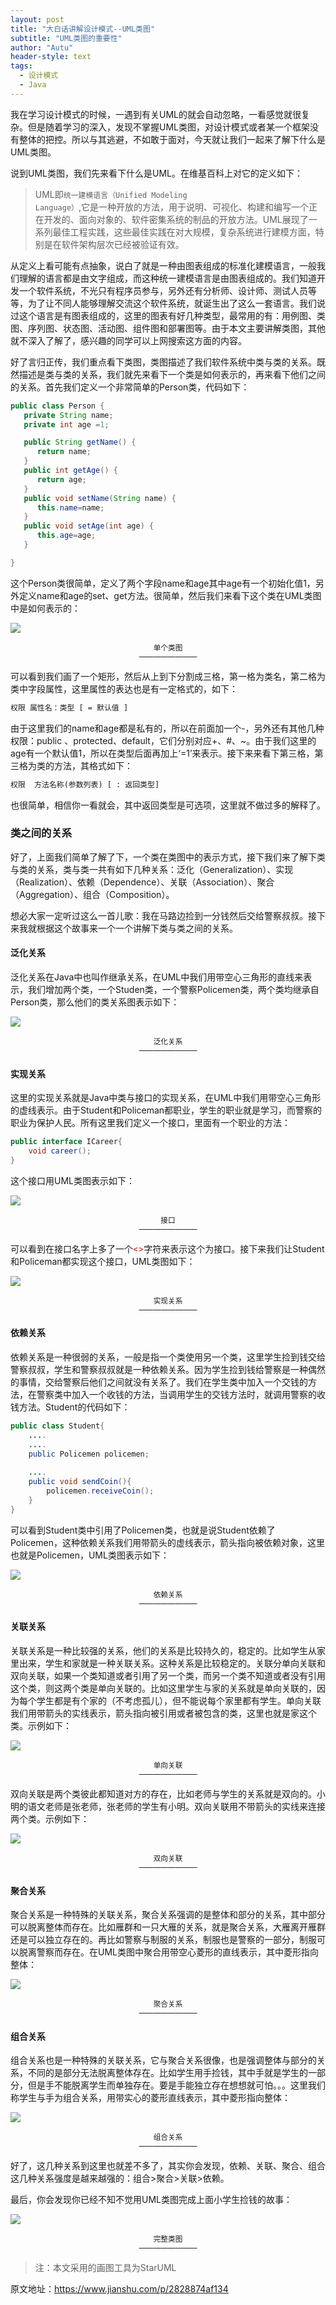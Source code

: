 ```yaml
---
layout: post
title: "大白话讲解设计模式--UML类图"
subtitle: "UML类图的重要性"
author: "Autu"
header-style: text
tags:
  - 设计模式
  - Java
---
```


我在学习设计模式的时候，一遇到有关UML的就会自动忽略，一看感觉就很复杂。但是随着学习的深入，发现不掌握UML类图，对设计模式或者某一个框架没有整体的把控。所以与其逃避，不如敢于面对，今天就让我们一起来了解下什么是UML类图。

说到UML类图，我们先来看下什么是UML。在维基百科上对它的定义如下：

> UML即<code>统一建模语言（Unified Modeling Language）</code>,它是一种开放的方法，用于说明、可视化、构建和编写一个正在开发的、面向对象的、软件密集系统的制品的开放方法。UML展现了一系列最佳工程实践，这些最佳实践在对大规模，复杂系统进行建模方面，特别是在软件架构层次已经被验证有效。

从定义上看可能有点抽象，说白了就是一种由图表组成的标准化建模语言，一般我们理解的语言都是由文字组成，而这种统一建模语言是由图表组成的。我们知道开发一个软件系统，不光只有程序员参与，另外还有分析师、设计师、测试人员等等，为了让不同人能够理解交流这个软件系统，就诞生出了这么一套语言。我们说过这个语言是有图表组成的，这里的图表有好几种类型，最常用的有：用例图、类图、序列图、状态图、活动图、组件图和部署图等。由于本文主要讲解类图，其他就不深入了解了，感兴趣的同学可以上网搜索这方面的内容。


好了言归正传，我们重点看下类图，类图描述了我们软件系统中类与类的关系。既然描述是类与类的关系，我们就先来看下一个类是如何表示的，再来看下他们之间的关系。首先我们定义一个非常简单的Person类，代码如下：


```java
public class Person {
   private String name;
   private int age =1;

   public String getName() {
      return name;
   }
   public int getAge() {
      return age;
   }
   public void setName(String name) {
      this.name=name;
   }
   public void setAge(int age) {
      this.age=age;
   }

}
```

这个Person类很简单，定义了两个字段name和age其中age有一个初始化值1，另外定义name和age的set、get方法。很简单，然后我们来看下这个类在UML类图中是如何表示的：

![](/img/in-post/UML/UML-01.png)
<center>
<small>
单个类图
<br>
————————
</small>
</center>

可以看到我们画了一个矩形，然后从上到下分割成三格，第一格为类名，第二格为类中字段属性，这里属性的表达也是有一定格式的，如下：


```xml
权限 属性名：类型 [ = 默认值 ]
```

由于这里我们的name和age都是私有的，所以在前面加一个-，另外还有其他几种权限：public 、protected、default，它们分别对应+、#、~。由于我们这里的age有一个默认值1，所以在类型后面再加上‘=1’来表示。接下来来看下第三格，第三格为类的方法，其格式如下：


```xml
权限  方法名称(参数列表) [ : 返回类型]
```

也很简单，相信你一看就会，其中返回类型是可选项，这里就不做过多的解释了。


### 类之间的关系

好了，上面我们简单了解了下，一个类在类图中的表示方式，接下我们来了解下类与类的关系，类与类一共有如下几种关系：泛化（Generalization）、实现（Realization）、依赖（Dependence）、关联（Association）、聚合（Aggregation）、组合（Composition）。

想必大家一定听过这么一首儿歌：我在马路边捡到一分钱然后交给警察叔叔。接下来我就根据这个故事来一个一个讲解下类与类之间的关系。

#### 泛化关系

泛化关系在Java中也叫作继承关系，在UML中我们用带空心三角形的直线来表示，我们增加两个类，一个Studen类，一个警察Policemen类，两个类均继承自Person类，那么他们的类关系图表示如下：

![](/img/in-post/UML/UML-02.png)
<center>
<small>
泛化关系
<br>
————————
</small>
</center>

#### 实现关系

这里的实现关系就是Java中类与接口的实现关系，在UML中我们用带空心三角形的虚线表示。由于Student和Policeman都职业，学生的职业就是学习，而警察的职业为保护人民。所有这里我们定义一个接口，里面有一个职业的方法：


```java
public interface ICareer{
    void career();
}
```

这个接口用UML类图表示如下：

![](/img/in-post/UML/UML-03.png)
<center>
<small>
接口 
<br>
————————
</small>
</center>

可以看到在接口名字上多了一个<font color=#dd0000 size=2><<interfac>></font>字符来表示这个为接口。接下来我们让Student和Policeman都实现这个接口，UML类图如下：

![](/img/in-post/UML/UML-04.png)
<center>
<small>
实现关系
<br>
————————
</small>
</center>

#### 依赖关系

依赖关系是一种很弱的关系，一般是指一个类使用另一个类，这里学生捡到钱交给警察叔叔，学生和警察叔叔就是一种依赖关系。因为学生捡到钱给警察是一种偶然的事情，交给警察后他们之间就没有关系了。我们在学生类中加入一个交钱的方法，在警察类中加入一个收钱的方法，当调用学生的交钱方法时，就调用警察的收钱方法。Student的代码如下：


```java
public class Student{
    ....
    ....
    public Policemen policemen;
    
    ....
    public void sendCoin(){
        policemen.receiveCoin();
    }
}
```

可以看到Student类中引用了Policemen类，也就是说Student依赖了Policemen，这种依赖关系我们用带箭头的虚线表示，箭头指向被依赖对象，这里也就是Policemen，UML类图表示如下：

![](/img/in-post/UML/UML-05.png)
<center>
<small>
依赖关系
<br>
————————
</small>
</center>

#### 关联关系

关联关系是一种比较强的关系，他们的关系是比较持久的，稳定的。比如学生从家里出来，学生和家就是一种关联关系。这种关系是比较稳定的。关联分单向关联和双向关联，如果一个类知道或者引用了另一个类，而另一个类不知道或者没有引用这个类，则这两个类是单向关联的。比如这里学生与家的关系就是单向关联的，因为每个学生都是有个家的（不考虑孤儿），但不能说每个家里都有学生。单向关联我们用带箭头的实线表示，箭头指向被引用或者被包含的类，这里也就是家这个类。示例如下：

![](/img/in-post/UML/UML-06.png)
<center>
<small>
单向关联
<br>
————————
</small>
</center>

双向关联是两个类彼此都知道对方的存在，比如老师与学生的关系就是双向的。小明的语文老师是张老师，张老师的学生有小明。双向关联用不带箭头的实线来连接两个类。示例如下：

![](/img/in-post/UML/UML-07.png)
<center>
<small>
双向关联
<br>
————————
</small>
</center>

#### 聚合关系

聚合关系是一种特殊的关联关系，聚合关系强调的是整体和部分的关系，其中部分可以脱离整体而存在。比如雁群和一只大雁的关系，就是聚合关系，大雁离开雁群还是可以独立存在的。再比如警察与制服的关系，制服也是警察的一部分，制服可以脱离警察而存在。在UML类图中聚合用带空心菱形的直线表示，其中菱形指向整体：

![](/img/in-post/UML/UML-08.png)
<center>
<small>
聚合关系
<br>
————————
</small>
</center>

#### 组合关系

组合关系也是一种特殊的关联关系，它与聚合关系很像，也是强调整体与部分的关系，不同的是部分无法脱离整体存在。比如学生用手捡钱，其中手就是学生的一部分，但是手不能脱离学生而单独存在。要是手能独立存在想想就可怕。。。这里我们称学生与手为组合关系，用带实心的菱形直线表示，其中菱形指向整体：

![](/img/in-post/UML/UML-09.png)
<center>
<small>
组合关系
<br>
————————
</small>
</center>

好了，这几种关系到这里也就差不多了，其实你会发现，依赖、关联、聚合、组合这几种关系强度是越来越强的：组合>聚合>关联>依赖。

最后，你会发现你已经不知不觉用UML类图完成上面小学生捡钱的故事：

![](/img/in-post/UML/UML-10.png)
<center>
<small>
完整类图
<br>
————————
</small>
</center>

> 注：本文采用的画图工具为StarUML

原文地址：<https://www.jianshu.com/p/2828874af134>
